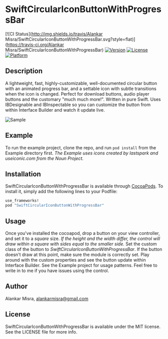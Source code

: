 # SwiftCircularIconButtonWithProgressBar

[![CI Status](http://img.shields.io/travis/Alankar Misra/SwiftCircularIconButtonWithProgressBar.svg?style=flat)](https://travis-ci.org/Alankar Misra/SwiftCircularIconButtonWithProgressBar)
[![Version](https://img.shields.io/cocoapods/v/SwiftCircularIconButtonWithProgressBar.svg?style=flat)](http://cocoapods.org/pods/SwiftCircularIconButtonWithProgressBar)
[![License](https://img.shields.io/cocoapods/l/SwiftCircularIconButtonWithProgressBar.svg?style=flat)](http://cocoapods.org/pods/SwiftCircularIconButtonWithProgressBar)
[![Platform](https://img.shields.io/cocoapods/p/SwiftCircularIconButtonWithProgressBar.svg?style=flat)](http://cocoapods.org/pods/SwiftCircularIconButtonWithProgressBar)

## Description
A lightweight, fast, highly-customizable, well-documented circular button with an animated progress bar, and a settable icon with subtle transitions when the icon is changed. Perfect for download buttons, audio player buttons and the customary "much much more!". Written in pure Swift. Uses IBDesignable and IBInspectable so you can customize the button from within Interface Builder and watch it update live. 

![Sample](http://i.imgur.com/qkjHBCf.gif)

## Example

To run the example project, clone the repo, and run `pod install` from the Example directory first. 
*The Example uses icons created by lastspark and useiconic.com from the Noun Project.*

## Installation

SwiftCircularIconButtonWithProgressBar is available through [CocoaPods](http://cocoapods.org). To install
it, simply add the following lines to your Podfile:

```ruby
use_frameworks!
pod "SwiftCircularIconButtonWithProgressBar"
```

## Usage

Once you've installed the cocoapod, drop a button on your view controller, and set it to a *square* size. *If the height and the width differ, the control will draw within a square with sides equal to the smaller side.* Set the custom class of the button to *SwiftCircularIconButtonWithProgressBar*. If the button doesn't draw at this point, make sure the module is correctly set. Play around with the custom properties and see the button update within Interface Builder. See the Example project for usage patterns. Feel free to write in to me if you have issues using the control. 

## Author

Alankar Misra, alankarmisra@gmail.com

## License

SwiftCircularIconButtonWithProgressBar is available under the MIT license. See the LICENSE file for more info.

